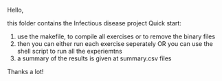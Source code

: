 Hello,

this folder contains the Infectious disease project
Quick start:
1) use the makefile, to compile all exercises or to remove the binary files
2) then you can either run each exercise seperately OR you can use the shell script to run all the experiemtns
3) a summary of the results is given at summary.csv files

Thanks a lot!